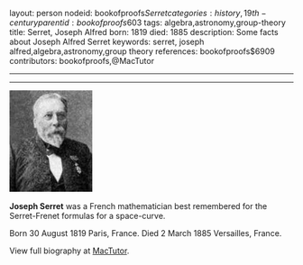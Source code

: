 layout: person
nodeid: bookofproofs$Serret
categories: history,19th-century
parentid: bookofproofs$603
tags: algebra,astronomy,group-theory
title: Serret, Joseph Alfred
born: 1819
died: 1885
description: Some facts about Joseph Alfred Serret
keywords: serret, joseph alfred,algebra,astronomy,group theory
references: bookofproofs$6909
contributors: bookofproofs,@MacTutor

---


---

![Serret.jpg](https://github.com/bookofproofs/bookofproofs.github.io/blob/main/_sources/_assets/images/portraits/Serret.jpg?raw=true)

**Joseph Serret** was a French mathematician best remembered for the Serret-Frenet formulas for a space-curve.

Born 30 August 1819 Paris, France. Died 2 March 1885 Versailles, France.


View full biography at [MacTutor](https://mathshistory.st-andrews.ac.uk/Biographies/Serret/).